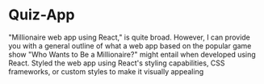 # Quiz-App
"Millionaire web app using React," is quite broad. However, I can provide you with a  general outline of what a web app based on the popular game show "Who Wants to Be  a Millionaire?" might entail when developed using React. Styled the web app using  React's styling capabilities, CSS frameworks, or custom styles to make it visually  appealing
